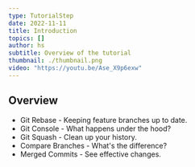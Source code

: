 ```yaml
---
type: TutorialStep
date: 2022-11-11
title: Introduction
topics: []
author: hs
subtitle: Overview of the tutorial
thumbnail: ./thumbnail.png
video: "https://youtu.be/Ase_X9p6exw"
---
```


## Overview

- Git Rebase - Keeping feature branches up to date.
- Git Console - What happens under the hood?
- Git Squash - Clean up your history.
- Compare Branches - What's the difference?
- Merged Commits - See effective changes.
